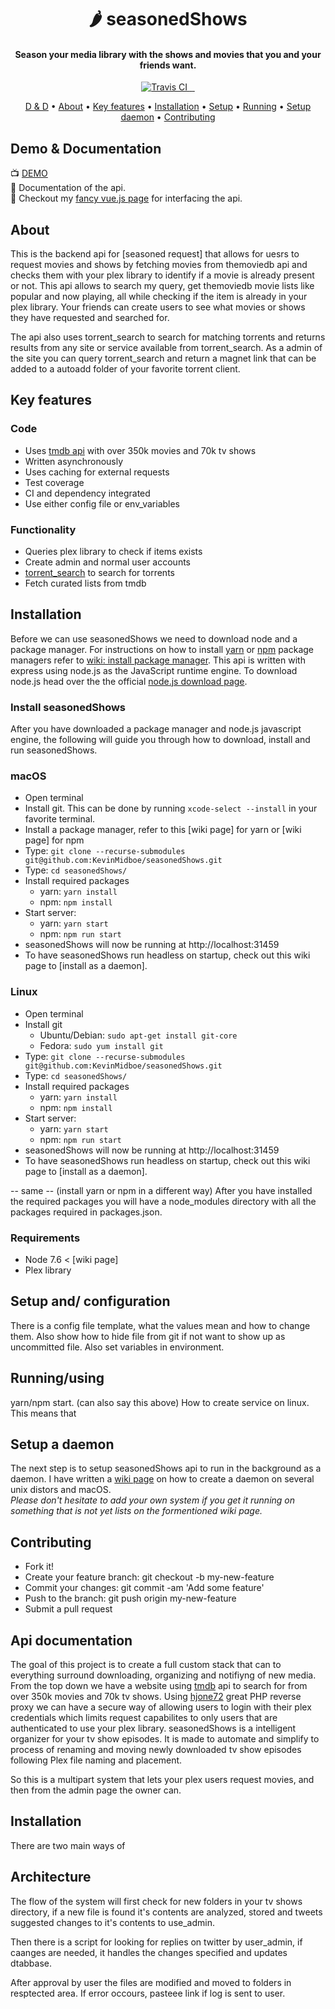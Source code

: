 
<h1 align="center">
  🌶 seasonedShows
</h1>

<h4 align="center"> Season your media library with the shows and movies that you and your friends want.</h4>

<p align="center">
  <a href="https://travis-ci.org/KevinMidboe/seasonedShows">
    <img src="https://travis-ci.org/KevinMidboe/seasonedShows.svg?branch=master"
         alt="Travis CI">
  </a>
  <a href="https://coveralls.io/github/KevinMidboe/seasonedShows?branch=coverage">
    <img src="https://coveralls.io/repos/github/KevinMidboe/seasonedShows/badge.svg?branch=coverage" alt="">
  </a>
  <a href="https://snyk.io/test/github/KevinMidboe/seasonedShows?targetFile=seasoned_api/package.json">
    <img src="https://snyk.io/test/github/KevinMidboe/seasonedShows/badge.svg?targetFile=seasoned_api/package.json" alt="">
  </a>
  <a href="https://opensource.org/licenses/MIT">
    <img src="https://img.shields.io/badge/License-MIT-yellow.svg" alt="">
  </a>
</p>

<p align="center">
  <a href="#demo-documentation">D & D</a> •
  <a href="#about">About</a> •
  <a href="#key-features">Key features</a> •
  <a href="#installation">Installation</a> •
  <a href="#setup">Setup</a> •
  <a href="#running">Running</a> •
  <a href="#daemon">Setup daemon</a> •
  <a href="#contributing">Contributing</a>
</p>

## <a name="demo-documentation"></a> Demo & Documentation
📺 [DEMO](https://kevinmidboe.com/request)  
📝 Documentation of the api.  
💖 Checkout my [fancy vue.js page](https://github.com/KevinMidboe/seasonedRequest) for interfacing the api.  

## <a name="about"></a> About
This is the backend api for [seasoned request] that allows for uesrs to request movies and shows by fetching movies from themoviedb api and checks them with your plex library to identify if a movie is already present or not. This api allows to search my query, get themoviedb movie lists like popular and now playing, all while checking if the item is already in your plex library. Your friends can create users to see what movies or shows they have requested and searched for.   

The api also uses torrent_search to search for matching torrents and returns results from any site or service available from torrent_search. As a admin of the site you can query torrent_search and return a magnet link that can be added to a autoadd folder of your favorite torrent client. 

## <a name="key-features"></a> Key features
### Code
 - Uses [tmdb api](https://www.themoviedb.org/documentation/api) with over 350k movies and 70k tv shows
 - Written asynchronously
 - Uses caching for external requests
 - Test coverage
 - CI and dependency integrated
 - Use either config file or env_variables
### Functionality
 - Queries plex library to check if items exists
 - Create admin and normal user accounts
 - [torrent_search](https://github.com/KevinMidboe/torrent_search) to search for torrents
 - Fetch curated lists from tmdb

## <a name="installation"></a> Installation
Before we can use seasonedShows we need to download node and a package manager. For instructions on how to install [yarn](https://yarnpkg.com/en/) or [npm](https://www.npmjs.com) package managers refer to [wiki: install package manager](https://github.com/KevinMidboe/seasonedShows/wiki/Install-package-manager). This api is written with express using node.js as the JavaScript runtime engine. To download node.js head over the the official [node.js download page](https://nodejs.org/en/download/).

### Install seasonedShows
After you have downloaded a package manager and node.js javascript engine, the following will guide you through how to download, install and run seasonedShows.

### macOS
- Open terminal
- Install git. This can be done by running `xcode-select --install` in your favorite terminal.
- Install a package manager, refer to this [wiki page] for yarn or [wiki page] for npm
- Type: `git clone --recurse-submodules git@github.com:KevinMidboe/seasonedShows.git`
- Type: `cd seasonedShows/`
- Install required packages
   * yarn: `yarn install`
   * npm: `npm install`
- Start server:
   * yarn: `yarn start`
   * npm: `npm run start`
- seasonedShows will now be running at http://localhost:31459
- To have seasonedShows run headless on startup, check out this wiki page to [install as a daemon].

### Linux
- Open terminal
- Install git
   * Ubuntu/Debian: `sudo apt-get install git-core`
   * Fedora: `sudo yum install git`
- Type: `git clone --recurse-submodules git@github.com:KevinMidboe/seasonedShows.git`
- Type: `cd seasonedShows/`
- Install required packages
   * yarn: `yarn install`
   * npm: `npm install`
- Start server:
   * yarn: `yarn start`
   * npm: `npm run start`
- seasonedShows will now be running at http://localhost:31459
- To have seasonedShows run headless on startup, check out this wiki page to [install as a daemon].

-- same --
(install yarn or npm in a different way)
After you have installed the required packages you will have a node_modules directory with all the packages required in packages.json.

### Requirements
 - Node 7.6 < [wiki page]
 - Plex library

## <a name="setup"></a> Setup and/ configuration
There is a config file template, what the values mean and how to change them. 
Also show how to hide file from git if not want to show up as uncommitted file. 
Also set variables in environment.

## <a name="running"></a> Running/using
yarn/npm start. (can also say this above)
How to create service on linux. This means that 

## <a name="daemon"></a> Setup a daemon
The next step is to setup seasonedShows api to run in the background as a daemon. I have written a [wiki page](https://github.com/KevinMidboe/seasonedShows/wiki/Install-as-a-daemon) on how to create a daemon on several unix distors and macOS.  
*Please don't hesitate to add your own system if you get it running on something that is not yet lists on the formentioned wiki page.*

## <a name="contributing"></a> Contributing
- Fork it!
- Create your feature branch: git checkout -b my-new-feature
- Commit your changes: git commit -am 'Add some feature'
- Push to the branch: git push origin my-new-feature
- Submit a pull request


## Api documentation


The goal of this project is to create a full custom stack that can to everything surround downloading, organizing and notifiyng of new media. From the top down we have a website using [tmdb](https://www.themoviedb.com) api to search for from over 350k movies and 70k tv shows. Using [hjone72](https://github.com/hjone72/PlexAuth) great PHP reverse proxy we can have a secure way of allowing users to login with their plex credentials which limits request capabilites to only users that are authenticated to use your plex library. 
seasonedShows is a intelligent organizer for your tv show episodes. It is made to automate and simplify to process of renaming and moving newly downloaded tv show episodes following Plex file naming and placement. 

So this is a multipart system that lets your plex users request movies, and then from the admin page the owner can.

## Installation
There are two main ways of 

## Architecture
The flow of the system will first check for new folders in your tv shows directory, if a new file is found it's contents are analyzed, stored and tweets suggested changes to it's contents to use_admin.

Then there is a script for looking for replies on twitter by user_admin, if caanges are needed, it handles the changes specified and updates dtabbase.

After approval by user the files are modified and moved to folders in resptected area. If error occours, pasteee link if log is sent to user.
